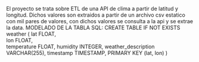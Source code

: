 El proyecto se trata sobre ETL de una API de clima a partir de latitud y longitud. Dichos valores son extraidos a partir de un archivo csv estatico con mil pares de valores, con dichos valores se consulta a la api y se extrae la data. 
MODELADO DE LA TABLA SQL:
        CREATE TABLE IF NOT EXISTS weather (
            lat FLOAT,          
            lon FLOAT,          
            temperature FLOAT,
            humidity INTEGER,
            weather_description VARCHAR(255),
            timestamp TIMESTAMP,
            PRIMARY KEY (lat, lon)
        )
